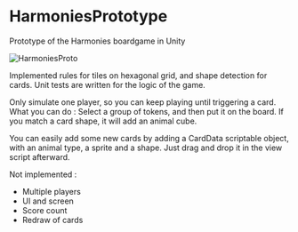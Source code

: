 # HarmoniesPrototype
Prototype of the Harmonies boardgame in Unity

![HarmoniesProto](https://github.com/user-attachments/assets/e0c6f557-5c8e-4855-aa2e-9f00ed2b762f)

Implemented rules for tiles on hexagonal grid, and shape detection for cards.
Unit tests are written for the logic of the game.

Only simulate one player, so you can keep playing until triggering a card.
What you can do : 
Select a group of tokens, and then put it on the board. 
If you match a card shape, it will add an animal cube.

You can easily add some new cards by adding a CardData scriptable object, with an animal type, a sprite and a shape.
Just drag and drop it in the view script afterward. 

Not implemented : 
- Multiple players
- UI and screen
- Score count
- Redraw of cards
